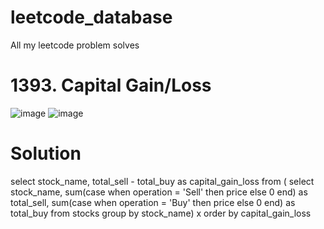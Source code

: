 # leetcode_database
All my leetcode problem solves
# 1393. Capital Gain/Loss

![image](https://user-images.githubusercontent.com/70795559/194944714-eb95a69e-23a9-4399-adb0-9480e8af2faa.png)
![image](https://user-images.githubusercontent.com/70795559/194944756-e4b3bb04-c6b0-48a8-993a-888a8ce85ee5.png)

# Solution 
select stock_name,
total_sell - total_buy as capital_gain_loss
from (
    select 
        stock_name,
        sum(case when operation = 'Sell' then price else 0 end) as total_sell,
        sum(case when operation = 'Buy' then price else 0 end) as total_buy
    from stocks
    group by stock_name) x 
    order by capital_gain_loss
